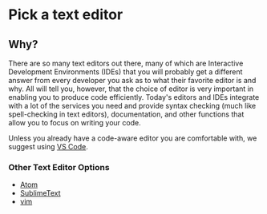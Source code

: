 # Pick a text editor

## Why?

There are so many text editors out there, many of which are Interactive Development
Environments (IDEs) that you will probably get a different answer from every developer
you ask as to what their favorite editor is and why. All will tell you, however, that 
the choice of editor is very important in enabling you to produce code efficiently. Today's
editors and IDEs integrate with a lot of the services you need and provide syntax checking
(much like spell-checking in text editors), documentation, and other functions that allow
you to focus on writing your code.

Unless you already have a code-aware editor you are comfortable with, we suggest using
[VS Code](https://code.visualstudio.com).

### Other Text Editor Options
- [Atom](https://atom.io)
- [SublimeText](https://www.sublimetext.com)
- [vim](https://www.vim.org)



